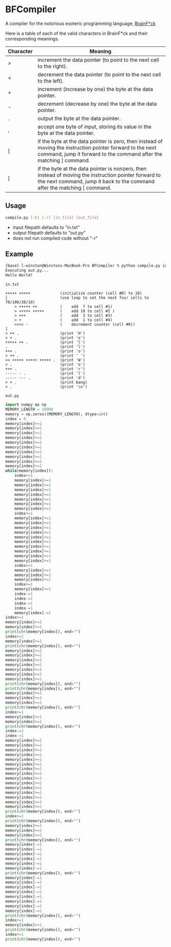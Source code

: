 # BFCompiler
A compiler for the notorious esoteric programming language, [BrainF*ck](https://en.wikipedia.org/wiki/Brainfuck) 

Here is a table of each of the valid characters in BrainF*ck and their corresponding meanings. 

| Character        | Meaning           |
| ------------- |---------------|
| > | increment the data pointer (to point to the next cell to the right).|
| < | decrement the data pointer (to point to the next cell to the left). |
| + | increment (increase by one) the byte at the data pointer. |
| - | decrement (decrease by one) the byte at the data pointer. |
| . | output the byte at the data pointer. |
| , | accept one byte of input, storing its value in the byte at the data pointer. |
| [ | if the byte at the data pointer is zero, then instead of moving the instruction pointer forward to the next command, jump it forward to the command after the matching ] command. |
| ] | if the byte at the data pointer is nonzero, then instead of moving the instruction pointer forward to the next command, jump it back to the command after the matching [ command. |


## Usage

```bash
compile.py [-h] [-r] [in_file] [out_file]
```
- input filepath defaults to "in.txt"
- output filepath defaults to "out.py"
- does not run compiled code without "-r"

## Example

```bash
(base) l-winston@Winstons-MacBook-Pro BFCompiler % python compile.py in.txt out.py -r
Executing out.py...
Hello World!
```

`in.txt`

```brainfuck
+++++ +++++             (initialize counter (cell #0) to 10)
[                       (use loop to set the next four cells to 70/100/30/10)
    > +++++ ++          (    add  7 to cell #1)
    > +++++ +++++       (    add 10 to cell #2 )
    > +++               (    add  3 to cell #3)
    > +                 (    add  1 to cell #4)
    <<<< -              (    decrement counter (cell #0))
]                   
> ++ .                  (print 'H')
> + .                   (print 'e')
+++++ ++ .              (print 'l')
.                       (print 'l')
+++ .                   (print 'o')
> ++ .                  (print ' ')
<< +++++ +++++ +++++ .  (print 'W')
> .                     (print 'o')
+++ .                   (print 'r')
----- - .               (print 'l')
----- --- .             (print 'd')
> + .                   (print bang)
> .                     (print '\n')
```

`out.py`

```python
import numpy as np
MEMORY_LENGTH = 30000
memory = np.zeros((MEMORY_LENGTH), dtype=int)
index = 0
memory[index]+=1
memory[index]+=1
memory[index]+=1
memory[index]+=1
memory[index]+=1
memory[index]+=1
memory[index]+=1
memory[index]+=1
memory[index]+=1
memory[index]+=1
while(memory[index]):
	index+=1
	memory[index]+=1
	memory[index]+=1
	memory[index]+=1
	memory[index]+=1
	memory[index]+=1
	memory[index]+=1
	memory[index]+=1
	index+=1
	memory[index]+=1
	memory[index]+=1
	memory[index]+=1
	memory[index]+=1
	memory[index]+=1
	memory[index]+=1
	memory[index]+=1
	memory[index]+=1
	memory[index]+=1
	memory[index]+=1
	index+=1
	memory[index]+=1
	memory[index]+=1
	memory[index]+=1
	index+=1
	memory[index]+=1
	index-=1
	index-=1
	index-=1
	index-=1
	memory[index]-=1
index+=1
memory[index]+=1
memory[index]+=1
print(chr(memory[index]), end="")
index+=1
memory[index]+=1
print(chr(memory[index]), end="")
memory[index]+=1
memory[index]+=1
memory[index]+=1
memory[index]+=1
memory[index]+=1
memory[index]+=1
memory[index]+=1
print(chr(memory[index]), end="")
print(chr(memory[index]), end="")
memory[index]+=1
memory[index]+=1
memory[index]+=1
print(chr(memory[index]), end="")
index+=1
memory[index]+=1
memory[index]+=1
print(chr(memory[index]), end="")
index-=1
index-=1
memory[index]+=1
memory[index]+=1
memory[index]+=1
memory[index]+=1
memory[index]+=1
memory[index]+=1
memory[index]+=1
memory[index]+=1
memory[index]+=1
memory[index]+=1
memory[index]+=1
memory[index]+=1
memory[index]+=1
memory[index]+=1
memory[index]+=1
print(chr(memory[index]), end="")
index+=1
print(chr(memory[index]), end="")
memory[index]+=1
memory[index]+=1
memory[index]+=1
print(chr(memory[index]), end="")
memory[index]-=1
memory[index]-=1
memory[index]-=1
memory[index]-=1
memory[index]-=1
memory[index]-=1
print(chr(memory[index]), end="")
memory[index]-=1
memory[index]-=1
memory[index]-=1
memory[index]-=1
memory[index]-=1
memory[index]-=1
memory[index]-=1
memory[index]-=1
print(chr(memory[index]), end="")
index+=1
memory[index]+=1
print(chr(memory[index]), end="")
index+=1
print(chr(memory[index]), end="")
```